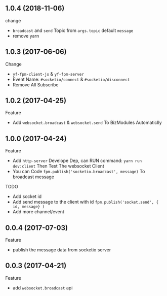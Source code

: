 ## 1.0.4 (2018-11-06)
change
- `broadcast` and `send` Topic from `args.topic` default `message`
- remove yarn

## 1.0.3 (2017-06-06)
Change
- `yf-fpm-client-js` & `yf-fpm-server`
- Event Name: `#socketio/connect` & `#socketio/disconnect`
- Remove All Subscribe


## 1.0.2 (2017-04-25)

Feature
- Add `websocket.broadcast` & `websocket.send` To BizModules Automaticlly

## 1.0.0 (2017-04-24)

Feature
- Add `http-server` Develope Dep, can RUN command: `yarn run dev:client` Then Test The websocket Client
- You can Code `fpm.publish('socketio.broadcast', message)` To broadcast message

TODO
- Add socket id 
- Add send message to the client with id `fpm.publish('socket.send', { id, message} )`
- Add more channel/event
## 0.0.4 (2017-07-03)

Feature

- publish the message data from socketio server

## 0.0.3 (2017-04-21)

Feature

- add `websocket.broadcast` api
